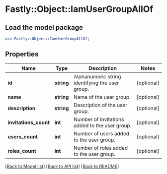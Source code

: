 # Fastly::Object::IamUserGroupAllOf

## Load the model package
```perl
use Fastly::Object::IamUserGroupAllOf;
```

## Properties
Name | Type | Description | Notes
------------ | ------------- | ------------- | -------------
**id** | **string** | Alphanumeric string identifying the user group. | [optional] 
**name** | **string** | Name of the user group. | [optional] 
**description** | **string** | Description of the user group. | [optional] 
**invitations_count** | **int** | Number of invitations added to the user group. | [optional] 
**users_count** | **int** | Number of users added to the user group. | [optional] 
**roles_count** | **int** | Number of roles added to the user group. | [optional] 

[[Back to Model list]](../README.md#documentation-for-models) [[Back to API list]](../README.md#documentation-for-api-endpoints) [[Back to README]](../README.md)


